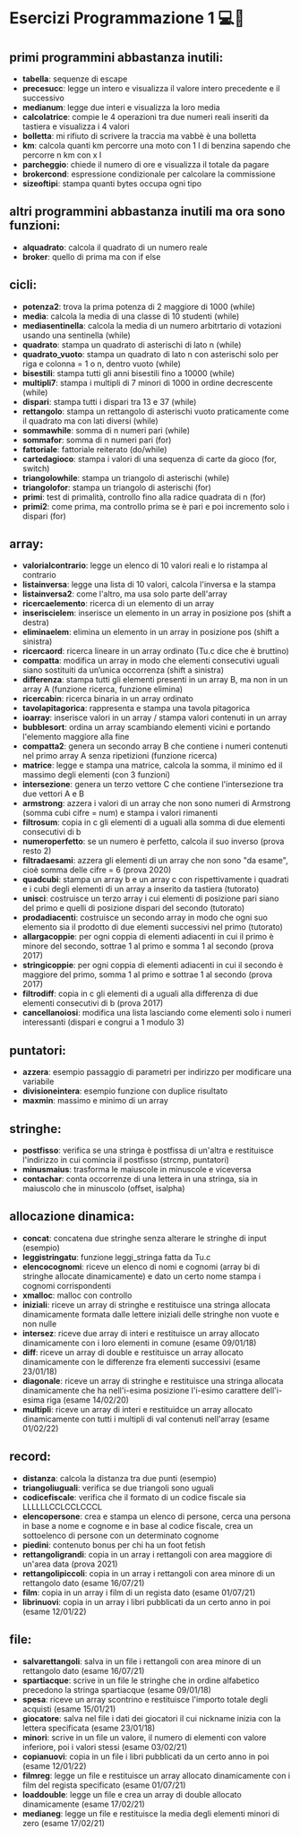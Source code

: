 # Esercizi Programmazione 1 💻📘
## primi programmini abbastanza inutili:
- **tabella**: sequenze di escape
- **precesucc**: legge un intero e visualizza il valore intero precedente e il successivo
- **medianum**: legge due interi e visualizza la loro media
- **calcolatrice**: compie le 4 operazioni tra due numeri reali inseriti da tastiera e visualizza i 4 valori
- **bolletta**: mi rifiuto di scrivere la traccia ma vabbè è una bolletta
- **km**: calcola quanti km percorre una moto con 1 l di benzina sapendo che percorre n km con x l 
- **parcheggio**: chiede il numero di ore e visualizza il totale da pagare
- **brokercond**: espressione condizionale per calcolare la commissione
- **sizeoftipi**: stampa quanti bytes occupa ogni tipo
## altri programmini abbastanza inutili ma ora sono funzioni:
- **alquadrato**: calcola il quadrato di un numero reale 
- **broker**: quello di prima ma con if else
## cicli:
- **potenza2**: trova la prima potenza di 2 maggiore di 1000 (while)
- **media**: calcola la media di una classe di 10 studenti (while)
- **mediasentinella**: calcola la media di un numero arbitrtario di votazioni usando una sentinella (while)
- **quadrato**: stampa un quadrato di asterischi di lato n (while)
- **quadrato_vuoto**: stampa un quadrato di lato n con asterischi solo per riga e colonna = 1 o n, dentro vuoto (while)
- **bisestili**: stampa tutti gli anni bisestili fino a 10000 (while)
- **multipli7**: stampa i multipli di 7 minori di 1000 in ordine decrescente (while)
- **dispari**: stampa tutti i dispari tra 13 e 37 (while)
- **rettangolo**: stampa un rettangolo di asterischi vuoto praticamente come il quadrato ma con lati diversi (while)
- **sommawhile**: somma di n numeri pari (while)
- **sommafor**: somma di n numeri pari (for)
- **fattoriale**: fattoriale reiterato (do/while)
- **cartedagioco**: stampa i valori di una sequenza di carte da gioco (for, switch)
- **triangolowhile**: stampa un triangolo di asterischi (while)
- **triangolofor**: stampa un triangolo di asterischi (for)
- **primi**: test di primalità, controllo fino alla radice quadrata di n (for) 
- **primi2**: come prima, ma controllo prima se è pari e poi incremento solo i dispari (for)
## array:
- **valorialcontrario**: legge un elenco di 10 valori reali e lo ristampa al contrario
- **listainversa**: legge una lista di 10 valori, calcola l'inversa e la stampa
- **listainversa2**: come l'altro, ma usa solo parte dell'array
- **ricercaelemento**: ricerca di un elemento di un array
- **inseriscielem**: inserisce un elemento in un array in posizione pos (shift a destra)
- **eliminaelem**: elimina un elemento in un array in posizione pos (shift a sinistra)
- **ricercaord**: ricerca lineare in un array ordinato (Tu.c dice che è bruttino)
- **compatta**: modifica un array in modo che elementi consecutivi uguali siano sostituiti da un’unica occorrenza (shift a sinistra)
- **differenza**: stampa tutti gli elementi presenti in un array B, ma non in un array A (funzione ricerca, funzione elimina)
- **ricercabin**: ricerca binaria in un array ordinato
- **tavolapitagorica**: rappresenta e stampa una tavola pitagorica
- **ioarray**: inserisce valori in un array / stampa valori contenuti in un array
- **bubblesort**: ordina un array scambiando elementi vicini e portando l'elemento maggiore alla fine
- **compatta2**: genera un secondo array B che contiene i numeri contenuti nel primo array A senza ripetizioni (funzione ricerca)
- **matrice**: legge e stampa una matrice, calcola la somma, il minimo ed il massimo degli elementi (con 3 funzioni)
- **intersezione**: genera un terzo vettore C che contiene l'intersezione tra due vettori A e B
- **armstrong**: azzera i valori di un array che non sono numeri di Armstrong (somma cubi cifre = num) e stampa i valori rimanenti
- **filtrosum**: copia in c gli elementi di a uguali alla somma di due elementi consecutivi di b
- **numeroperfetto**: se un numero è perfetto, calcola il suo inverso (prova resto 2)
- **filtradaesami**: azzera gli elementi di un array che non sono "da esame", cioè somma delle cifre = 6 (prova 2020)
- **quadcubi**: stampa un array b e un array c con rispettivamente i quadrati e i cubi degli elementi di un array a inserito da tastiera (tutorato)
- **unisci**: costruisce un terzo array i cui elementi di posizione pari siano del primo e quelli di posizione dispari del secondo (tutorato)
- **prodadiacenti**: costruisce un secondo array in modo che ogni suo elemento sia il prodotto di due elementi successivi nel primo (tutorato)
- **allargacoppie**: per ogni coppia di elementi adiacenti in cui il primo è minore del secondo, sottrae 1 al primo e somma 1 al secondo (prova 2017)
- **stringicoppie**: per ogni coppia di elementi adiacenti in cui il secondo è maggiore del primo, somma 1 al primo e sottrae 1 al secondo (prova 2017)
- **filtrodiff**: copia in c gli elementi di a uguali alla differenza di due elementi consecutivi di b (prova 2017)
- **cancellanoiosi**: modifica una lista lasciando come elementi solo i numeri interessanti (dispari e congrui a 1 modulo 3)
## puntatori: 
- **azzera**: esempio passaggio di parametri per indirizzo per modificare una variabile
- **divisioneintera**: esempio funzione con duplice risultato
- **maxmin**: massimo e minimo di un array
## stringhe:
- **postfisso**: verifica se una stringa è postfissa di un'altra e restituisce l'indirizzo in cui comincia il postfisso (strcmp, puntatori)
- **minusmaius**: trasforma le maiuscole in minuscole e viceversa
- **contachar**: conta occorrenze di una lettera in una stringa, sia in maiuscolo che in minuscolo (offset, isalpha)
## allocazione dinamica:
- **concat**: concatena due stringhe senza alterare le stringhe di input (esempio)
- **leggistringatu**: funzione leggi_stringa fatta da Tu.c
- **elencocognomi**: riceve un elenco di nomi e cognomi (array bi di stringhe allocate dinamicamente) e dato un certo nome stampa i cognomi corrispondenti
- **xmalloc**: malloc con controllo
- **iniziali**: riceve un array di stringhe e restituisce una stringa allocata dinamicamente formata dalle lettere iniziali delle stringhe non vuote e non nulle 
- **intersez**: riceve due array di interi e restituisce un array allocato dinamicamente con i loro elementi in comune (esame 09/01/18)
- **diff**: riceve un array di double e restituisce un array allocato dinamicamente con le differenze fra elementi successivi (esame 23/01/18)
- **diagonale**: riceve un array di stringhe e restituisce una stringa allocata dinamicamente che ha nell'i-esima posizione l'i-esimo carattere dell'i-esima riga (esame 14/02/20)
- **multipli**: riceve un array di interi e restituidce un array allocato dinamicamente con tutti i multipli di val contenuti nell'array (esame 01/02/22)
## record:
- **distanza**: calcola la distanza tra due punti (esempio)
- **triangoliuguali**: verifica se due triangoli sono uguali 
- **codicefiscale**: verifica che il formato di un codice fiscale sia LLLLLLCCLCCLCCCL 
- **elencopersone**: crea e stampa un elenco di persone, cerca una persona in base a nome e cognome e in base al codice fiscale, crea un sottoelenco di persone con un determinato cognome
- **piedini**: contenuto bonus per chi ha un foot fetish
- **rettangoligrandi**: copia in un array i rettangoli con area maggiore di un'area data (prova 2021)
- **rettangolipiccoli**: copia in un array i rettangoli con area minore di un rettangolo dato (esame 16/07/21)
- **film**: copia in un array i film di un regista dato (esame 01/07/21)
- **librinuovi**: copia in un array i libri pubblicati da un certo anno in poi (esame 12/01/22)
## file:
- **salvarettangoli**: salva in un file i rettangoli con area minore di un rettangolo dato (esame 16/07/21)
- **spartiacque**: scrive in un file le stringhe che in ordine alfabetico precedono la stringa spartiacque (esame 09/01/18)
- **spesa**: riceve un array scontrino e restituisce l'importo totale degli acquisti (esame 15/01/21)
- **giocatore**: salva nel file i dati dei giocatori il cui nickname inizia con la lettera specificata (esame 23/01/18)
- **minori**: scrive in un file un valore, il numero di elementi con valore inferiore, poi i valori stessi (esame 03/02/21)
- **copianuovi**: copia in un file i libri pubblicati da un certo anno in poi (esame 12/01/22)
- **filmreg**: legge un file e restituisce un array allocato dinamicamente con i film del regista specificato (esame 01/07/21)
- **loaddouble**: legge un file e crea un array di double allocato dinamicamente (esame 17/02/21)
- **medianeg**: legge un file e restituisce la media degli elementi minori di zero (esame 17/02/21)
